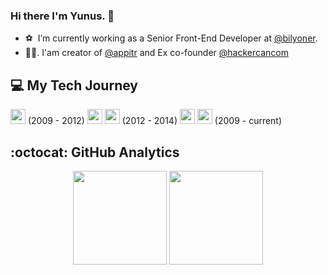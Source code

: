 ### Hi there I'm Yunus. 👋
- ⚽ &nbsp;I’m currently working as a Senior Front-End Developer at [@bilyoner](https://bilyoner.com/).
- 👨‍💻.&nbsp;I'am creator of [@appitr](https://appitr.com/) and Ex co-founder [@hackercancom](https://hackercan.com/)

## 💻&nbsp;My Tech Journey
<p float="left">
  <img src="https://www.php.net/images/logos/php-logo.svg" height="24"> (2009 - 2012)
  <img src="https://upload.wikimedia.org/wikipedia/commons/thumb/f/f9/Antu_arrow-right.svg/512px-Antu_arrow-right.svg.png" height="24">
  <img src="https://upload.wikimedia.org/wikipedia/commons/7/73/Ruby_logo.svg" height="24"> (2012 - 2014)
  <img src="https://upload.wikimedia.org/wikipedia/commons/thumb/f/f9/Antu_arrow-right.svg/512px-Antu_arrow-right.svg.png" height="24">
  <img src="https://upload.wikimedia.org/wikipedia/commons/thumb/6/6a/JavaScript-logo.png/240px-JavaScript-logo.png" height="24"> (2009 - current)
</p>

## :octocat: GitHub Analytics
<p align="center">
  <img height="150em" src="https://github-readme-stats-eight-theta.vercel.app/api?username=yunusozcan&show_icons=true&theme=algolia&include_all_commits=true&count_private=true"/>
  <img height="150em" src="https://github-readme-stats-eight-theta.vercel.app/api/top-langs/?username=yunusozcan&layout=compact&langs_count=8&theme=algolia"/>
</p>
